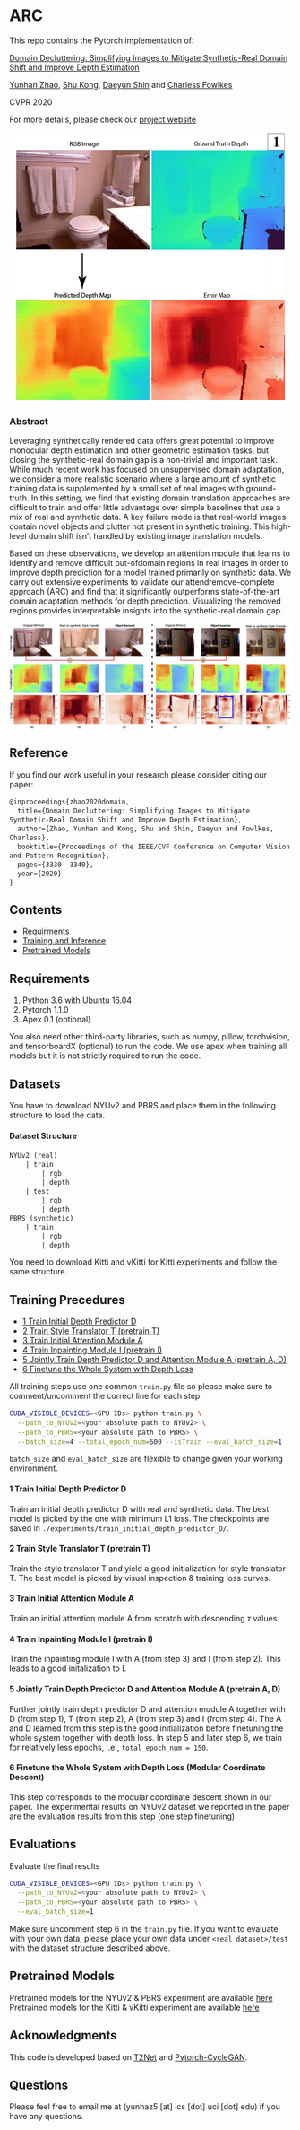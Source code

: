 # ARC
This repo contains the Pytorch implementation of:

[Domain Decluttering: Simplifying Images to Mitigate Synthetic-Real Domain Shift and Improve Depth Estimation](http://openaccess.thecvf.com/content_CVPR_2020/html/Zhao_Domain_Decluttering_Simplifying_Images_to_Mitigate_Synthetic-Real_Domain_Shift_and_CVPR_2020_paper.html)

[Yunhan Zhao](https://www.ics.uci.edu/~yunhaz5/), [Shu Kong](http://www.cs.cmu.edu/~shuk/), [Daeyun Shin](https://research.dshin.org/) and [Charless Fowlkes](https://www.ics.uci.edu/~fowlkes/)

CVPR 2020

For more details, please check our [project website](https://www.ics.uci.edu/~yunhaz5/cvpr2020/domain_decluttering.html)

<p align="center">
  <img src="figures/4343-teaser.gif">
</p>

### Abstract
Leveraging synthetically rendered data offers great potential to improve monocular depth estimation and other geometric estimation tasks, but closing the synthetic-real domain gap is a non-trivial and important task. While much recent work has focused on unsupervised domain adaptation, we consider a more realistic scenario where a large amount of synthetic training data is supplemented by a small set of real images with ground-truth. In this setting, we find that existing domain translation approaches are difficult to train and offer little advantage over simple baselines that use a mix of real and synthetic data. A key failure mode is that real-world images contain novel objects and clutter not present in synthetic training. This high-level domain shift isn’t handled by existing image translation models.

Based on these observations, we develop an attention module that learns to identify and remove difficult out-ofdomain regions in real images in order to improve depth prediction for a model trained primarily on synthetic data. We carry out extensive experiments to validate our attendremove-complete approach (ARC) and find that it significantly outperforms state-of-the-art domain adaptation methods for depth prediction. Visualizing the removed regions provides interpretable insights into the synthetic-real domain gap.

<img src='figures/demo.png' align="center">

## Reference
If you find our work useful in your research please consider citing our paper:
```
@inproceedings{zhao2020domain,
  title={Domain Decluttering: Simplifying Images to Mitigate Synthetic-Real Domain Shift and Improve Depth Estimation},
  author={Zhao, Yunhan and Kong, Shu and Shin, Daeyun and Fowlkes, Charless},
  booktitle={Proceedings of the IEEE/CVF Conference on Computer Vision and Pattern Recognition},
  pages={3330--3340},
  year={2020}
}
```

## Contents

- [Requirments](#requirements)
- [Training and Inference](#training-and-inference)
- [Pretrained Models](#pretrained-models)


## Requirements
1. Python 3.6 with Ubuntu 16.04
2. Pytorch 1.1.0
3. Apex 0.1 (optional)

You also need other third-party libraries, such as numpy, pillow, torchvision, and tensorboardX (optional) to run the code. We use apex when training all models but it is not strictly required to run the code. 

## Datasets
You have to download NYUv2 and PBRS and place them in the following structure to load the data.
####  Dataset Structure
```
NYUv2 (real)
    | train
        | rgb
        | depth
    | test
        | rgb
        | depth
PBRS (synthetic)
    | train
        | rgb
        | depth      
```
You need to download Kitti and vKitti for Kitti experiments and follow the same structure. 
## Training Precedures
- [1 Train Initial Depth Predictor D](#1-Train-Initial-Depth-Predictor-D)
- [2 Train Style Translator T (pretrain T)](#2-Train-Style-Translator-T)
- [3 Train Initial Attention Module A](#3-generate-predictions)
- [4 Train Inpainting Module I (pretrain I)](#4-convert-predictions-to-pseudo-lidar-and-planes)
- [5 Jointly Train Depth Predictor D and Attention Module A (pretrain A, D)](#5-sparsify-pseudo-lidar)
- [6 Finetune the Whole System with Depth Loss](#6-graph-based-depth-correction)

All training steps use one common `train.py` file so please make sure to comment/uncomment the correct line for each step. 
```bash
CUDA_VISIBLE_DEVICES=<GPU IDs> python train.py \
  --path_to_NYUv2=<your absolute path to NYUv2> \
  --path_to_PBRS=<your absolute path to PBRS> \
  --batch_size=4 --total_epoch_num=500 --isTrain --eval_batch_size=1
```
`batch_size` and `eval_batch_size` are flexible to change given your working environment.
#### 1 Train Initial Depth Predictor D
Train an initial depth predictor D with real and synthetic data. The best model is picked by the one with minimum L1 loss. The checkpoints are saved in `./experiments/train_initial_depth_predictor_D/`.
#### 2 Train Style Translator T (pretrain T)
Train the style translator T and yield a good initialization for style translator T. The best model is picked by visual inspection & training loss curves. 
#### 3 Train Initial Attention Module A 
Train an initial attention module A from scratch with descending $\tau$ values.
#### 4 Train Inpainting Module I (pretrain I)
Train the inpainting module I with A (from step 3) and I (from step 2). This leads to a good initalization to I.
#### 5 Jointly Train Depth Predictor D and Attention Module A (pretrain A, D)
Further jointly train depth predictor D and attention module A together with D (from step 1), T (from step 2), A (from step 3) and I (from step 4). The A and D learned from this step is the good initialization before finetuning the whole system together with depth loss. In step 5 and later step 6, we train for relatively less epochs, i.e.,  `total_epoch_num = 150`. 
#### 6 Finetune the Whole System with Depth Loss (Modular Coordinate Descent)
This step corresponds to the modular coordinate descent shown in our paper. The experimental results on NYUv2 dataset we reported in the paper are the evaluation results from this step (one step finetuning).

## Evaluations
Evaluate the final results
```bash
CUDA_VISIBLE_DEVICES=<GPU IDs> python train.py \
  --path_to_NYUv2=<your absolute path to NYUv2> \
  --path_to_PBRS=<your absolute path to PBRS> \
  --eval_batch_size=1
``` 
Make sure uncomment step 6 in the `train.py` file. If you want to evaluate with your own data, please place your own data under `<real dataset>/test` with the dataset structure described above.

## Pretrained Models
Pretrained models for the NYUv2 & PBRS experiment are available [here](https://drive.google.com/drive/folders/1gB4dE3qoHrNGQqqU7cea7Z3MouPIJA9m?usp=sharing)
Pretrained models for the Kitti & vKitti experiment are available [here]()

## Acknowledgments
This code is developed based on [T2Net](https://github.com/lyndonzheng/Synthetic2Realistic) and [Pytorch-CycleGAN](https://github.com/junyanz/pytorch-CycleGAN-and-pix2pix).

## Questions
Please feel free to email me at (yunhaz5 [at] ics [dot] uci [dot] edu) if you have any questions.